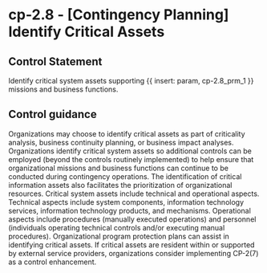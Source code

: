 # cp-2.8 - \[Contingency Planning\] Identify Critical Assets

## Control Statement

Identify critical system assets supporting {{ insert: param, cp-2.8_prm_1 }} missions and business functions.

## Control guidance

Organizations may choose to identify critical assets as part of criticality analysis, business continuity planning, or business impact analyses. Organizations identify critical system assets so additional controls can be employed (beyond the controls routinely implemented) to help ensure that organizational missions and business functions can continue to be conducted during contingency operations. The identification of critical information assets also facilitates the prioritization of organizational resources. Critical system assets include technical and operational aspects. Technical aspects include system components, information technology services, information technology products, and mechanisms. Operational aspects include procedures (manually executed operations) and personnel (individuals operating technical controls and/or executing manual procedures). Organizational program protection plans can assist in identifying critical assets. If critical assets are resident within or supported by external service providers, organizations consider implementing CP-2(7) as a control enhancement.
